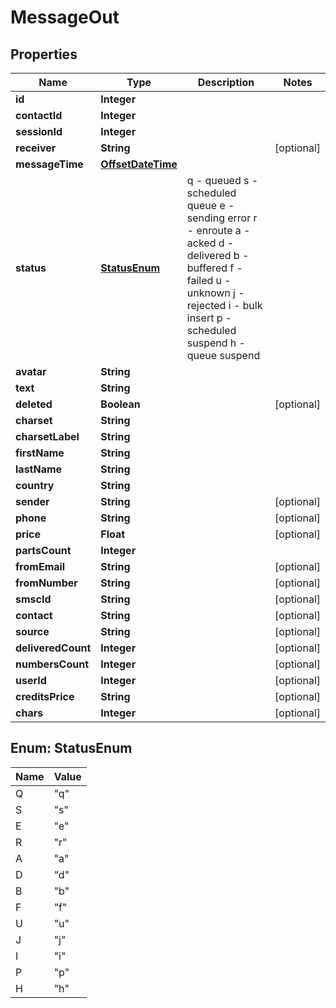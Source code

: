 
# MessageOut

## Properties
Name | Type | Description | Notes
------------ | ------------- | ------------- | -------------
**id** | **Integer** |  | 
**contactId** | **Integer** |  | 
**sessionId** | **Integer** |  | 
**receiver** | **String** |  |  [optional]
**messageTime** | [**OffsetDateTime**](OffsetDateTime.md) |  | 
**status** | [**StatusEnum**](#StatusEnum) | q - queued s - scheduled queue e - sending error r - enroute a - acked d - delivered b - buffered f - failed u - unknown j - rejected i - bulk insert p - scheduled suspend h - queue suspend | 
**avatar** | **String** |  | 
**text** | **String** |  | 
**deleted** | **Boolean** |  |  [optional]
**charset** | **String** |  | 
**charsetLabel** | **String** |  | 
**firstName** | **String** |  | 
**lastName** | **String** |  | 
**country** | **String** |  | 
**sender** | **String** |  |  [optional]
**phone** | **String** |  |  [optional]
**price** | **Float** |  |  [optional]
**partsCount** | **Integer** |  | 
**fromEmail** | **String** |  |  [optional]
**fromNumber** | **String** |  |  [optional]
**smscId** | **String** |  |  [optional]
**contact** | **String** |  |  [optional]
**source** | **String** |  |  [optional]
**deliveredCount** | **Integer** |  |  [optional]
**numbersCount** | **Integer** |  |  [optional]
**userId** | **Integer** |  |  [optional]
**creditsPrice** | **String** |  |  [optional]
**chars** | **Integer** |  |  [optional]


<a name="StatusEnum"></a>
## Enum: StatusEnum
Name | Value
---- | -----
Q | &quot;q&quot;
S | &quot;s&quot;
E | &quot;e&quot;
R | &quot;r&quot;
A | &quot;a&quot;
D | &quot;d&quot;
B | &quot;b&quot;
F | &quot;f&quot;
U | &quot;u&quot;
J | &quot;j&quot;
I | &quot;i&quot;
P | &quot;p&quot;
H | &quot;h&quot;



